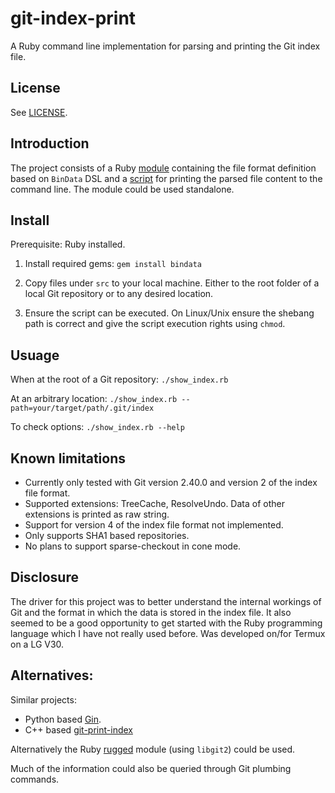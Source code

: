 # git-index-print

A Ruby command line implementation for parsing and printing the Git index file.

## License

See [LICENSE](LICENSE).

## Introduction

The project consists of a Ruby [module](src/git_index.rb) containing the file format definition based on `BinData` DSL and a [script](src/show_index.rb) for printing the parsed file content to the command line.
The module could be used standalone.

## Install

Prerequisite: Ruby installed.

1. Install required gems:
  `gem install bindata`
   
2. Copy files under `src` to your local machine.
   Either to the root folder of a local Git repository or to any desired location.

3. Ensure the script can be executed.
   On Linux/Unix ensure the shebang path is correct and give the script execution rights using `chmod`.   

## Usuage 

When at the root of a Git repository:
`./show_index.rb`

At an arbitrary location:
`./show_index.rb --path=your/target/path/.git/index`

To check options:
`./show_index.rb --help`

## Known limitations

- Currently only tested with Git version 2.40.0 and version 2 of the index file format.
- Supported extensions: TreeCache, ResolveUndo. Data of other extensions is printed as raw string.
- Support for version 4 of the index file format not implemented.
- Only supports SHA1 based repositories.
- No plans to support sparse-checkout in cone mode.

## Disclosure

The driver for this project was to better understand the internal workings of Git and the format in which the data is stored in the index file.
It also seemed to be a good opportunity to get started with the Ruby programming language which I have not really used before.
Was developed on/for Termux on a LG V30.

## Alternatives:

Similar projects:
- Python based [Gin](https://github.com/sbp/gin).
- C++ based [git-print-index](https://github.com/alexhessemann/git-print-index)

Alternatively the Ruby [rugged](https://github.com/libgit2/rugged) module (using `libgit2`) could be used.

Much of the information could also be queried through Git plumbing commands.
